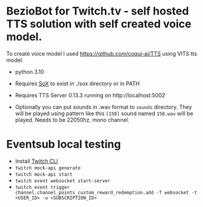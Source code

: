 # BezioBot for Twitch.tv - self hosted TTS solution with self created voice model.
To create voice model I used https://github.com/coqui-ai/TTS using VITS tts model.

- python 3.10

- Requires [SoX](https://sourceforge.net/projects/sox/) to exist in ./sox directory or in PATH

- Requires TTS Server 0.13.3 running on http://localhost:5002

- Optionally you can put sounds in .wav format to `sounds` directory. They will be played using pattern like this `[150]` sound named `150.wav` will be played. Needs to be 22050hz, mono channel.


# Eventsub local testing
- Install [Twitch CLI](https://dev.twitch.tv/docs/)
- `twitch mock-api generate`
- `twitch mock-api start`
- `twitch event websocket start-server`
- `twitch event trigger channel.channel_points_custom_reward_redemption.add -T websocket -t <USER_ID> -u <SUBSCRIPTION_ID>`